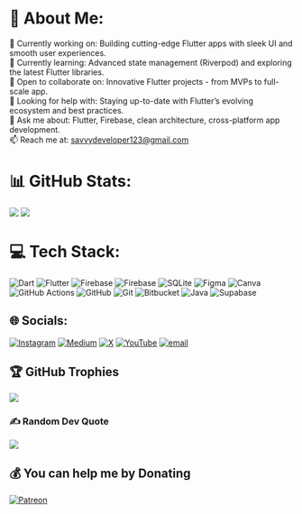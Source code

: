 # 💫 About Me:
🔭 Currently working on: Building cutting-edge Flutter apps with sleek UI and smooth user experiences.<br>🌱 Currently learning: Advanced state management (Riverpod) and exploring the latest Flutter libraries.<br>👯 Open to collaborate on: Innovative Flutter projects - from MVPs to full-scale app.<br>🤔 Looking for help with: Staying up-to-date with Flutter’s evolving ecosystem and best practices.<br>💬 Ask me about: Flutter, Firebase, clean architecture, cross-platform app development.<br>📫 Reach me at: savvydeveloper123@gmail.com
# 📊 GitHub Stats:
![](https://nirzak-streak-stats.vercel.app/?user=satyaroutray1&theme=dark&hide_border=false)
![](https://github-readme-stats.vercel.app/api/top-langs/?username=satyaroutray1&theme=dark&hide_border=false&include_all_commits=true&count_private=true&layout=compact)
# 💻 Tech Stack:
![Dart](https://img.shields.io/badge/dart-%230175C2.svg?style=for-the-badge&logo=dart&logoColor=white) ![Flutter](https://img.shields.io/badge/Flutter-%2302569B.svg?style=for-the-badge&logo=Flutter&logoColor=white) ![Firebase](https://img.shields.io/badge/firebase-%23039BE5.svg?style=for-the-badge&logo=firebase) ![Firebase](https://img.shields.io/badge/firebase-a08021?style=for-the-badge&logo=firebase&logoColor=ffcd34) ![SQLite](https://img.shields.io/badge/sqlite-%2307405e.svg?style=for-the-badge&logo=sqlite&logoColor=white) ![Figma](https://img.shields.io/badge/figma-%23F24E1E.svg?style=for-the-badge&logo=figma&logoColor=white) ![Canva](https://img.shields.io/badge/Canva-%2300C4CC.svg?style=for-the-badge&logo=Canva&logoColor=white) ![GitHub Actions](https://img.shields.io/badge/github%20actions-%232671E5.svg?style=for-the-badge&logo=githubactions&logoColor=white) ![GitHub](https://img.shields.io/badge/github-%23121011.svg?style=for-the-badge&logo=github&logoColor=white) ![Git](https://img.shields.io/badge/git-%23F05033.svg?style=for-the-badge&logo=git&logoColor=white) ![Bitbucket](https://img.shields.io/badge/bitbucket-%230047B3.svg?style=for-the-badge&logo=bitbucket&logoColor=white) ![Java](https://img.shields.io/badge/java-%23ED8B00.svg?style=for-the-badge&logo=openjdk&logoColor=white) ![Supabase](https://img.shields.io/badge/Backend-Supabase-3ECF8E?logo=supabase)


## 🌐 Socials:
[![Instagram](https://img.shields.io/badge/Instagram-%23E4405F.svg?logo=Instagram&logoColor=white)](https://instagram.com/flutterperson) [![Medium](https://img.shields.io/badge/Medium-12100E?logo=medium&logoColor=white)](https://medium.com/@sroutraykec) [![X](https://img.shields.io/badge/X-black.svg?logo=X&logoColor=white)](https://x.com/flutterpersonx) [![YouTube](https://img.shields.io/badge/YouTube-%23FF0000.svg?logo=YouTube&logoColor=white)](https://youtube.com/@sparkdeveloper9329) [![email](https://img.shields.io/badge/Email-D14836?logo=gmail&logoColor=white)](mailto:savvydeveloper123@gmail.com) 


## 🏆 GitHub Trophies
![](https://github-profile-trophy.vercel.app/?username=satyaroutray1&theme=radical&no-frame=false&no-bg=true&margin-w=4)

### ✍️ Random Dev Quote
![](https://quotes-github-readme.vercel.app/api?type=horizontal&theme=radical)

  ## 💰 You can help me by Donating
  [![Patreon](https://img.shields.io/badge/Patreon-F96854?style=for-the-badge&logo=patreon&logoColor=white)](https://patreon.com/satyaroutray) 

  
<!-- Proudly created with GPRM ( https://gprm.itsvg.in ) -->
